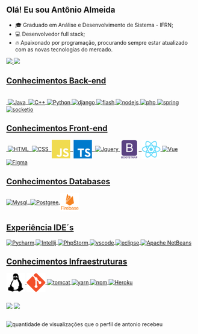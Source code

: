 ## Olá! Eu sou Antônio Almeida

- 🎓 Graduado em Análise e Desenvolvimento de Sistema - IFRN;
- 💻 Desenvolvedor full stack;
- 🔥 Apaixonado por programação, procurando sempre estar atualizado com as novas tecnologias do mercado.

 <div>
  <a href="https://github.com/AntonioAlmeidaRego">
  <img height="180em" src="https://github-readme-stats.vercel.app/api?username=AntonioAlmeidaRego&show_icons=true&theme=tokyonight&include_all_commits=true&count_private=true"/>
  <img height="180em" src="https://github-readme-stats.vercel.app/api/top-langs/?username=AntonioAlmeidaRego&layout=compact&langs_count=7&theme=tokyonight"/>
</div>
  
  ## Conhecimentos Back-end
  
  <div style="display: inline_block"><br>
    <img align="center" alt="Java" height="50" width="50" src="https://icongr.am/devicon/java-original-wordmark.svg">
  <img align="center" alt="C++" height="50" width="50" src="https://icongr.am/devicon/cplusplus-original.svg">
   <img align="center" alt="Python" height="50" width="50" src="https://cdn.jsdelivr.net/gh/devicons/devicon/icons/python/python-original-wordmark.svg" />
  <img align="center" alt="django" height="50" width="50" src="https://cdn.jsdelivr.net/gh/devicons/devicon/icons/django/django-original.svg" />
  <img align="center" alt="flash" height="50" width="50" src="https://cdn.jsdelivr.net/gh/devicons/devicon/icons/flask/flask-original-wordmark.svg" />
  
  <img align="center" alt="nodejs" height="50" width="50" src="https://cdn.jsdelivr.net/gh/devicons/devicon/icons/nodejs/nodejs-original.svg" />
    <img align="center" alt="php" height="50" width="50" src="https://cdn.jsdelivr.net/gh/devicons/devicon/icons/php/php-original.svg" />
   <img align="center" alt="spring" height="50" width="50" src="https://cdn.jsdelivr.net/gh/devicons/devicon/icons/spring/spring-original-wordmark.svg" />
   <img align="center" alt="socketio" height="100" width="100" src="https://cdn.jsdelivr.net/gh/devicons/devicon/icons/socketio/socketio-original-wordmark.svg" />


   
   ## Conhecimentos Front-end
    <img align="center" alt="HTML" height="50" width="50" src="https://icongr.am/devicon/html5-original-wordmark.svg">
  <img align="center" alt="CSS" height="50" width="50" src="https://icongr.am/devicon/css3-original-wordmark.svg">
  <img align="center" alt="Js" height="50" width="50" src="https://raw.githubusercontent.com/devicons/devicon/master/icons/javascript/javascript-plain.svg">
  <img align="center" alt="Ts" height="50" width="50" src="https://raw.githubusercontent.com/devicons/devicon/master/icons/typescript/typescript-plain.svg">
  <img align="center" alt="Jquery" height="50" width="50" src="https://icongr.am/devicon/jquery-original-wordmark.svg">
   <img align="center" alt="BT" height="50" width="50" src="https://github.com/devicons/devicon/blob/master/icons/bootstrap/bootstrap-plain-wordmark.svg">
  <img align="center" alt="React" height="50" width="50" src="https://raw.githubusercontent.com/devicons/devicon/master/icons/react/react-original.svg">
  <img align="center" alt="Vue" height="50" width="50" src="https://cdn.jsdelivr.net/gh/devicons/devicon/icons/vuejs/vuejs-original-wordmark.svg" />
   <img align="center" alt="Figma" height="50" width="50" src="https://cdn.jsdelivr.net/gh/devicons/devicon/icons/figma/figma-original.svg" />
   
   ## Conhecimentos Databases
   <img align="center" alt="Mysql" height="50" width="50" src="https://icongr.am/devicon/mysql-original-wordmark.svg">
  <img align="center" alt="Postgree" height="50" width="50" src="https://icongr.am/devicon/postgresql-original-wordmark.svg">   
   <img align="center" alt="Firebase" height="50" width="50" src="https://github.com/devicons/devicon/blob/master/icons/firebase/firebase-plain-wordmark.svg">
   
   ## Experiência IDE´s
   <img align="center" alt="Pycharm" height="50" width="50" src="https://upload.wikimedia.org/wikipedia/commons/thumb/1/1d/PyCharm_Icon.svg/2048px-PyCharm_Icon.svg.png" />
   <img align="center" alt="Intellij" height="50" width="50" src="https://upload.wikimedia.org/wikipedia/commons/thumb/9/9c/IntelliJ_IDEA_Icon.svg/2048px-IntelliJ_IDEA_Icon.svg.png"/>
    <img align="center" alt="PhpStorm" height="50" width="50" src="https://upload.wikimedia.org/wikipedia/commons/thumb/c/c9/PhpStorm_Icon.svg/2048px-PhpStorm_Icon.svg.png"/>
    <img align="center" alt="vscode" height="50" width="50" src="https://cdn.jsdelivr.net/gh/devicons/devicon/icons/vscode/vscode-original.svg" />
   
   <img align="center" alt="eclipse" height="50" width="50" src="https://iconape.com/wp-content/png_logo_vector/eclipse-2.png" />
   <img align="center" alt="Apache NetBeans" height="50" width="50" src="https://upload.wikimedia.org/wikipedia/commons/thumb/9/98/Apache_NetBeans_Logo.svg/1776px-Apache_NetBeans_Logo.svg.png"/>
   
   ## Conhecimentos Infraestruturas
   <img align="center" alt="Linux" height="50" width="50" src="https://raw.githubusercontent.com/devicons/devicon/master/icons/linux/linux-plain.svg">
   <img align="center" alt="Git" height="50" width="50" src="https://raw.githubusercontent.com/devicons/devicon/master/icons/git/git-plain.svg">
   <img align="center" alt="tomcat" height="50" width="50" src="https://cdn.jsdelivr.net/gh/devicons/devicon/icons/tomcat/tomcat-original-wordmark.svg" />
  
   <img align="center" alt="yarn" height="50" width="50" src="https://cdn.jsdelivr.net/gh/devicons/devicon/icons/yarn/yarn-original.svg" />
   <img align="center" alt="npm" height="50" width="50" src="https://cdn.jsdelivr.net/gh/devicons/devicon/icons/npm/npm-original-wordmark.svg" />
   <img align="center" alt="Heroku" height="50" width="50" src="https://cdn.jsdelivr.net/gh/devicons/devicon/icons/heroku/heroku-plain.svg" />
   
</div>
  
  ##
  
  <div> 
  <a href="https://www.linkedin.com/in/antonio-almeida-rego-6b5b9417b/" target="_blank"><img src="https://img.shields.io/badge/-LinkedIn-%230077B5?style=for-the-badge&logo=linkedin&logoColor=white" target="_blank"></a> 
  <a href = "mailto:antonio.alm1020@gmail.com"><img src="https://img.shields.io/badge/-Gmail-%23333?style=for-the-badge&logo=gmail&logoColor=white" target="_blank"></a>
  
  ##
  
  <img src="https://komarev.com/ghpvc/?username=AntonioAlmeidaRego&color=red" alt="quantidade de visualizações que o perfil de antonio recebeu" /> 
 
</div>
  
